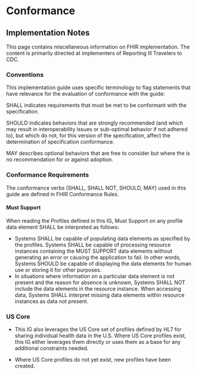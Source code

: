 # Conformance

## Implementation Notes

This page contains miscellaneous information on FHIR implementation. The content is primarily directed at implementers of Reporting Ill Travelers to CDC.

### Conventions

This implementation guide uses specific terminology to flag statements that have relevance for the evaluation of conformance with the guide:

SHALL indicates requirements that must be met to be conformant with the specification.

SHOULD indicates behaviors that are strongly recommended (and which may result in interoperability issues or sub-optimal behavior if not adhered to), but which do not, for this version of the specification, affect the determination of specification conformance.

MAY describes optional behaviors that are free to consider but where the is no recommendation for or against adoption.

### Conformance Requirements

The conformance verbs (SHALL, SHALL NOT, SHOULD, MAY) used in this guide are defined in FHIR Conformance Rules.

#### Must Support

When reading the Profiles defined in this IG, Must Support on any profile data element SHALL be interpreted as follows:

- Systems SHALL be capable of populating data elements as specified by the profiles.
Systems SHALL be capable of processing resource instances containing the MUST SUPPORT data elements without generating an error or causing the application to fail. In other words, Systems SHOULD be capable of displaying the data elements for human use or storing it for other purposes.
- In situations where information on a particular data element is not present and the reason for absence is unknown, Systems SHALL NOT include the data elements in the resource instance.
When accessing data, Systems SHALL interpret missing data elements within resource instances as data not present.

### US Core

- This IG also leverages the US Core set of profiles defined by HL7 for sharing individual health data in the U.S. Where US Core profiles exist, this IG either leverages them directly or uses them as a base for any additional constraints needed.

- Where US Core profiles do not yet exist, new profiles have been created.
